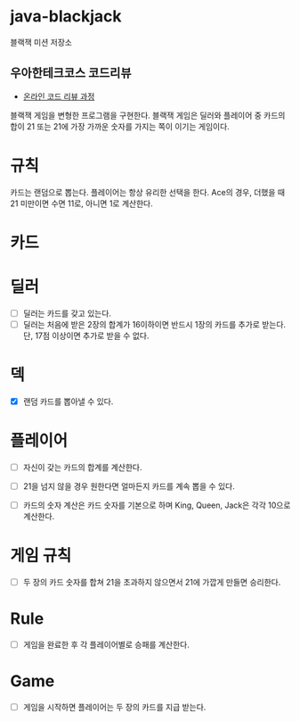 # java-blackjack

블랙잭 미션 저장소

## 우아한테크코스 코드리뷰

- [온라인 코드 리뷰 과정](https://github.com/woowacourse/woowacourse-docs/blob/master/maincourse/README.md)


블랙잭 게임을 변형한 프로그램을 구현한다. 
블랙잭 게임은 딜러와 플레이어 중 카드의 합이 21 또는 21에 가장 가까운 숫자를 가지는 쪽이 이기는 게임이다.


# 규칙

카드는 랜덤으로 뽑는다.
플레이어는 항상 유리한 선택을 한다. 
    Ace의 경우, 더했을 때 21 미만이면 수면 11로, 아니면 1로 계산한다.



# 카드

# 딜러 

- [ ] 딜러는 카드를 갖고 있는다. 
- [ ] 딜러는 처음에 받은 2장의 합계가 16이하이면 반드시 1장의 카드를 추가로 받는다. 단, 17점 이상이면 추가로 받을 수 없다.

# 덱

- [x] 랜덤 카드를 뽑아낼 수 있다.

# 플레이어

- [ ] 자신이 갖는 카드의 합계를 계산한다.
- [ ] 21을 넘지 않을 경우 원한다면 얼마든지 카드를 계속 뽑을 수 있다.
- [ ] 카드의 숫자 계산은 카드 숫자를 기본으로 하며 King, Queen, Jack은 각각 10으로 계산한다.


# 게임 규칙
- [ ] 두 장의 카드 숫자를 합쳐 21을 초과하지 않으면서 21에 가깝게 만들면 승리한다.

# Rule 
- [ ] 게임을 완료한 후 각 플레이어별로 승패를 계산한다.

# Game
- [ ] 게임을 시작하면 플레이어는 두 장의 카드를 지급 받는다.
